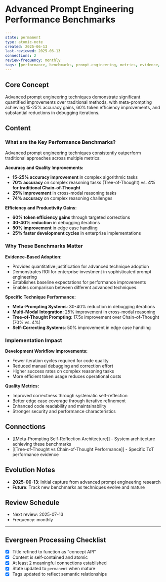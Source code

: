 # Advanced Prompt Engineering Performance Benchmarks

```yaml
---
state: permanent
type: atomic-note
created: 2025-06-13
last-reviewed: 2025-06-13
connections: 2
review-frequency: monthly
tags: [performance, benchmarks, prompt-engineering, metrics, evidence, ai-coding]
---
```

## Core Concept

Advanced prompt engineering techniques demonstrate significant quantified improvements over traditional methods, with meta-prompting achieving 15-25% accuracy gains, 60% token efficiency improvements, and substantial reductions in debugging iterations.

## Content

### What are the Key Performance Benchmarks?

Advanced prompt engineering techniques consistently outperform traditional approaches across multiple metrics:

**Accuracy and Quality Improvements:**
- **15-25% accuracy improvement** in complex algorithmic tasks
- **70% accuracy** on complex reasoning tasks (Tree-of-Thought) vs. **4% for traditional Chain-of-Thought**
- **25% improvement** in cross-modal reasoning tasks
- **74% accuracy** on complex reasoning challenges

**Efficiency and Productivity Gains:**
- **60% token efficiency gains** through targeted corrections
- **30-40% reduction** in debugging iterations
- **50% improvement** in edge case handling
- **25% faster development cycles** in enterprise implementations

### Why These Benchmarks Matter

**Evidence-Based Adoption:**
- Provides quantitative justification for advanced technique adoption
- Demonstrates ROI for enterprise investment in sophisticated prompt engineering
- Establishes baseline expectations for performance improvements
- Enables comparison between different advanced techniques

**Specific Technique Performance:**
- **Meta-Prompting Systems**: 30-40% reduction in debugging iterations
- **Multi-Modal Integration**: 25% improvement in cross-modal reasoning
- **Tree-of-Thought Prompting**: 17.5x improvement over Chain-of-Thought (70% vs. 4%)
- **Self-Correcting Systems**: 50% improvement in edge case handling

### Implementation Impact

**Development Workflow Improvements:**
- Fewer iteration cycles required for code quality
- Reduced manual debugging and correction effort
- Higher success rates on complex reasoning tasks
- More efficient token usage reduces operational costs

**Quality Metrics:**
- Improved correctness through systematic self-reflection
- Better edge case coverage through iterative refinement
- Enhanced code readability and maintainability
- Stronger security and performance characteristics

## Connections

- [[Meta-Prompting Self-Reflection Architecture]] - System architecture achieving these benchmarks
- [[Tree-of-Thought vs Chain-of-Thought Performance]] - Specific ToT performance evidence

## Evolution Notes

- **2025-06-13**: Initial capture from advanced prompt engineering research
- **Future**: Track new benchmarks as techniques evolve and mature

## Review Schedule

- Next review: 2025-07-13
- Frequency: monthly

---

## Evergreen Processing Checklist

- [x] Title refined to function as "concept API"
- [x] Content is self-contained and atomic
- [x] At least 2 meaningful connections established
- [x] State updated to `permanent` when mature
- [x] Tags updated to reflect semantic relationships